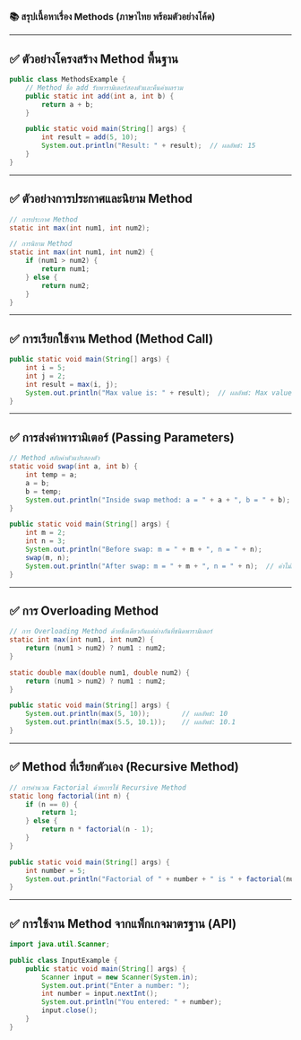 ### 📚 **สรุปเนื้อหาเรื่อง Methods (ภาษาไทย พร้อมตัวอย่างโค้ด)**

---

## ✅ **ตัวอย่างโครงสร้าง Method พื้นฐาน**
```java
public class MethodsExample {
    // Method ชื่อ add รับพารามิเตอร์สองตัวและคืนค่าผลรวม
    public static int add(int a, int b) {
        return a + b;
    }

    public static void main(String[] args) {
        int result = add(5, 10);
        System.out.println("Result: " + result);  // ผลลัพธ์: 15
    }
}
```

---

## ✅ **ตัวอย่างการประกาศและนิยาม Method**
```java
// การประกาศ Method
static int max(int num1, int num2);

// การนิยาม Method
static int max(int num1, int num2) {
    if (num1 > num2) {
        return num1;
    } else {
        return num2;
    }
}
```

---

## ✅ **การเรียกใช้งาน Method (Method Call)**
```java
public static void main(String[] args) {
    int i = 5;
    int j = 2;
    int result = max(i, j);
    System.out.println("Max value is: " + result);  // ผลลัพธ์: Max value is: 5
}
```

---

## ✅ **การส่งค่าพารามิเตอร์ (Passing Parameters)**
```java
// Method สลับค่าตัวแปรสองตัว
static void swap(int a, int b) {
    int temp = a;
    a = b;
    b = temp;
    System.out.println("Inside swap method: a = " + a + ", b = " + b);
}

public static void main(String[] args) {
    int m = 2;
    int n = 3;
    System.out.println("Before swap: m = " + m + ", n = " + n);
    swap(m, n);
    System.out.println("After swap: m = " + m + ", n = " + n);  // ค่าไม่เปลี่ยน
}
```

---

## ✅ **การ Overloading Method**
```java
// การ Overloading Method ด้วยชื่อเดียวกันแต่ต่างกันที่ชนิดพารามิเตอร์
static int max(int num1, int num2) {
    return (num1 > num2) ? num1 : num2;
}

static double max(double num1, double num2) {
    return (num1 > num2) ? num1 : num2;
}

public static void main(String[] args) {
    System.out.println(max(5, 10));        // ผลลัพธ์: 10
    System.out.println(max(5.5, 10.1));    // ผลลัพธ์: 10.1
}
```

---

## ✅ **Method ที่เรียกตัวเอง (Recursive Method)**
```java
// การคำนวณ Factorial ด้วยการใช้ Recursive Method
static long factorial(int n) {
    if (n == 0) {
        return 1;
    } else {
        return n * factorial(n - 1);
    }
}

public static void main(String[] args) {
    int number = 5;
    System.out.println("Factorial of " + number + " is " + factorial(number));  // ผลลัพธ์: 120
}
```

---

## ✅ **การใช้งาน Method จากแพ็กเกจมาตรฐาน (API)**
```java
import java.util.Scanner;

public class InputExample {
    public static void main(String[] args) {
        Scanner input = new Scanner(System.in);
        System.out.print("Enter a number: ");
        int number = input.nextInt();
        System.out.println("You entered: " + number);
        input.close();
    }
}
```

